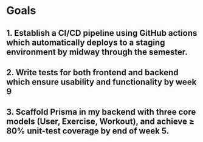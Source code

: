 # Goals
## 1. Establish a CI/CD pipeline using GitHub actions which automatically deploys to a staging environment by midway through the semester.

## 2. Write tests for both frontend and backend which ensure usability and functionality by week 9

## 3. Scaffold Prisma in my backend with three core models (User, Exercise, Workout), and achieve ≥ 80% unit-test coverage by end of week 5.
